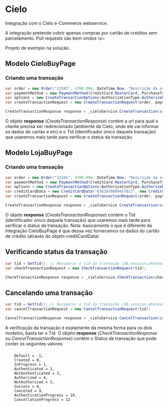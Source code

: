 Cielo
=====

Integração com o Cielo e-Commerce webservice.

A integração pretende cobrir apenas compras por cartão de créditos sem parcelamento.
Pull requests são bem vindos \o\~

Projeto de exemplo na solução.

Modelo CieloBuyPage
-----

### Criando uma transação

```c#
var order = new Order("12345", 4700.00m, DateTime.Now, "Descrição da ordem");
var paymentMethod = new PaymentMethod(CreditCard.MasterCard, PurchaseType.Credit);
var options = new CreateTransactionOptions(AuthorizationType.AuthorizePassByAuthentication, capture: true);
var createTransactionRequest = new CreateTransactionRequest(order, paymentMethod, options);

CreateTransactionResponse response = _cieloService.CreateTransaction(createTransactionRequest);
```

O objeto **response** (*CreateTransactionResponse*) contém a url para qual o cliente precisa ser redirecionado (ambiente da Cielo, onde ele vai informar os dados do cartão e etc) e o Tid (identificador único daquela transação) que usaremos mais tarde para verificar o status da transação.
		
Modelo LojaBuyPage
-----

### Criando uma transação

```c#
var order = new Order("12345", 4700.00m, DateTime.Now, "Descrição da ordem");
var paymentMethod = new PaymentMethod(CreditCard.MasterCard, PurchaseType.Credit);
var options = new CreateTransactionOptions(AuthorizationType.AuthorizePassByAuthentication, capture: true);
var creditCardData = new CreditCardData("6362970000457013", new CreditCardExpiration(2018, 05), SecurityCodeIndicator.Sent, 123);
var createTransactionRequest = new CreateTransactionRequest(order, paymentMethod, options, creditCardData);

CreateTransactionResponse response = _cieloService.CreateTransaction(createTransactionRequest);
```
	
O objeto **response** (*CreateTransactionResponse*) contém o Tid (identificador único daquela transação) que usaremos mais tarde para verificar o status da transação.
Nota: basicamente o que é diferente da integração CieloBuyPage é que dessa vez fornecemos os dados do cartão de crédito (através do objeto creditCardData)

Verificando status da transação
-----

```c#
var tid = GetTid(); // Recuperar o tid da transação (db,session,whatever)
var checkTransactionRequest = new CheckTransactionRequest(tid);

CheckTransactionResponse response = _cieloService.CheckTransaction(checkTransactionRequest);
```

Cancelando uma transação
-----

```c#
var tid = GetTid(); // Recuperar o tid da transação (db,session,whatever)
var cancelTransactionRequest = new CancelTransactionRequest(tid);

CancelTransactionResponse response = _cieloService.CancelTransaction(cancelTransactionRequest);
```

A verificação da transação é exatamente da mesma forma para os dois modelos, basta ter o Tid.
O objeto **response** (*CheckTransactionResponse* ou *CancelTransactionResponse*) contém o Status da transação que pode conter os seguintes valores:

### 
        Default = -1,
        Created = 0,
        InProgress = 1,
        Authenticated = 2,
        NotAuthenticated = 3,
        Authorized = 4,
        NotAuthorized = 5,
        Success = 6,
        Canceled = 9,
        AuthenticationProgress = 10,
        CancellationProgress = 12
